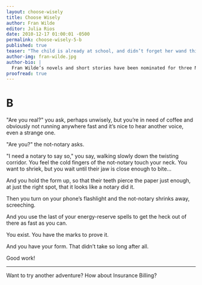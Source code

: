 ```yaml
---
layout: choose-wisely
title: Choose Wisely
author: Fran Wilde
editor: Julia Rios
date: 2010-12-17 01:00:01 -0500
permalink: choose-wisely-5-b
published: true
teaser: "The child is already at school, and didn’t forget her wand this time, so this is the perfect moment for dealing with the paperwork that sometimes comes with your latest medical adventure…"
author-img: fran-wilde.jpg
author-bio: |
  Fran Wilde’s novels and short stories have been nominated for three Nebula Awards and two Hugos, and include her Andre Norton- and Compton-Crook-winning debut novel, _Updraft_ (Tor, 2015), its sequels, _Cloudbound_ (2016) and _Horizon_ (2017), and the novelette “The Jewel and Her Lapidary” (Tor.com Publishing, 2016). Her short stories appear in _Asimov's Science Fiction_, _Tor.com_, _Beneath Ceaseless Skies_, _Shimmer Magazine_, _Nature Futures_, and the 2017 _Year’s Best Dark Fantasy and Horror_. She writes for publications including _The Washington Post_, _Tor.com_, _Clarkesworld Magazine_, _iO9.com_, and _GeekMom.com_. You can find her on Twitter, Facebook, and at [franwilde.net](http://www.franwilde.net).
proofread: true
---
```



# B

"Are you real?" you ask, perhaps unwisely, but you’re in need of coffee and obviously not running anywhere fast and it’s nice to hear another voice, even a strange one.

"Are you?" the not-notary asks.

"I need a notary to say so," you say, walking slowly down the twisting corridor. You feel the cold fingers of the not-notary touch your neck. You want to shriek, but you wait until their jaw is close enough to bite…

And you hold the form up, so that their teeth pierce the paper just enough, at just the right spot, that it looks like a notary did it.

Then you turn on your phone’s flashlight and the not-notary shrinks away, screeching.

And you use the last of your energy-reserve spells to get the heck out of there as fast as you can.

You exist. You have the marks to prove it.

And you have your form. That didn’t take so long after all.

Good work!

----

Want to try another adventure? How about Insurance Billing?
